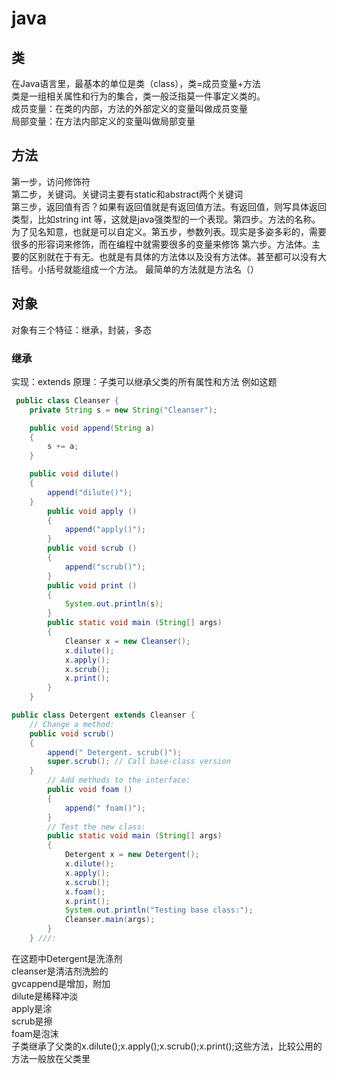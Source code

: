 # java

## 类  

在Java语言里，最基本的单位是类（class），类=成员变量+方法  
类是一组相关属性和行为的集合，类一般泛指莫一件事定义类的。  
成员变量：在类的内部，方法的外部定义的变量叫做成员变量  
局部变量：在方法内部定义的变量叫做局部变量

## 方法

第一步，访问修饰符  
第二步，关键词。关键词主要有static和abstract两个关键词  
第三步，返回值有否？如果有返回值就是有返回值方法。有返回值，则写具体返回类型，比如string int 等，这就是java强类型的一个表现。第四步。方法的名称。为了见名知意，也就是可以自定义。第五步，参数列表。现实是多姿多彩的，需要很多的形容词来修饰，而在编程中就需要很多的变量来修饰 第六步。方法体。主要的区别就在于有无。也就是有具体的方法体以及没有方法体。甚至都可以没有大括号。小括号就能组成一个方法。 最简单的方法就是方法名（）

## 对象

对象有三个特征：继承，封装，多态

### 继承

实现：extends 原理：子类可以继承父类的所有属性和方法
例如这题  

``` java
 public class Cleanser {
    private String s = new String("Cleanser");

    public void append(String a)
    {
        s += a;
    }

    public void dilute()
    {
        append("dilute()");
    }
        public void apply ()
        {
            append("apply()");
        }
        public void scrub ()
        {
            append("scrub()");
        }
        public void print ()
        {
            System.out.println(s);
        }
        public static void main (String[] args)
        {
            Cleanser x = new Cleanser();
            x.dilute();
            x.apply();
            x.scrub();
            x.print();
        }
    }
```  

```java
public class Detergent extends Cleanser {
    // Change a method:
    public void scrub()
    {
        append(" Detergent. scrub()");
        super.scrub(); // Call base-class version
    }
        // Add methods to the interface:
        public void foam ()
        {
            append(" foam()");
        }
        // Test the new class:
        public static void main (String[] args)
        {
            Detergent x = new Detergent();
            x.dilute();
            x.apply();
            x.scrub();
            x.foam();
            x.print();
            System.out.println("Testing base class:");
            Cleanser.main(args);
        }
    } ///:
```

在这题中Detergent是洗涤剂  
cleanser是清洁剂洗脸的  
gvcappend是增加，附加  
 dilute是稀释冲淡  
 apply是涂  
 scrub是擦  
 foam是泡沫  
 子类继承了父类的x.dilute();x.apply();x.scrub();x.print();这些方法，比较公用的方法一般放在父类里
